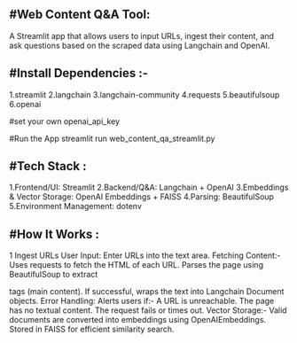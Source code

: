 #Web Content Q&A Tool:
-----------------------

A Streamlit app that allows users to input URLs, ingest their content, and ask questions based on the scraped data using Langchain and OpenAI.

#Install Dependencies :-
------------------------

1.streamlit
2.langchain
3.langchain-community
4.requests
5.beautifulsoup
6.openai

#set your own openai_api_key

#Run the App
streamlit run web_content_qa_streamlit.py

#Tech Stack :
--------------
1.Frontend/UI: Streamlit
2.Backend/Q&A: Langchain + OpenAI
3.Embeddings & Vector Storage: OpenAI Embeddings + FAISS
4.Parsing: BeautifulSoup
5.Environment Management: dotenv

 #How It Works :
 ---------------
1️ Ingest URLs
User Input: Enter URLs into the text area.
Fetching Content:-
     Uses requests to fetch the HTML of each URL.
     Parses the page using BeautifulSoup to extract <p> tags (main content).
     If successful, wraps the text into Langchain Document objects.
Error Handling:
Alerts users if:-
    A URL is unreachable.
    The page has no textual content.
    The request fails or times out.
Vector Storage:-
    Valid documents are converted into embeddings using OpenAIEmbeddings.
    Stored in FAISS for efficient similarity search.

    
